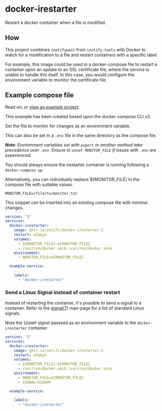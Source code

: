 # docker-irestarter

Restart a docker container when a file is modified.

## How

This project combines `inotifywait` from `inotify-tools` with Docker to watch for a modification to a file and restart containers with a specific label.

For example, this image could be used in a docker-compose file to restart a container upon an update to an SSL certificate file, where the service is unable to handle this itself. In this case, you would configure the environment variable to monitor the certificate file.

## Example compose file
Read on, or [view an example project](example).

This example has been created based upon the docker compose CLI v2.

Set the file to monitor for changes as an environment variable.

This can also be set in a `.env` file in the same directory as the compose file.

***Note**: Environment variables set with `export` or another method take precedence over `.env`. Ensure to `unset MONITOR_FILE` if issues with `.env` are experienced.*

You should always ensure the irestarter container is running following a `docker-compose up`.

Alternatively, you can individually replace ${MONITOR_FILE} in the compose file with suitable values.
```
MONITOR_FILE=/file/to/monitor.txt
```

This snippet can be inserted into an existing compose file with minimal changes.
```yml
version: "3"
services:
  docker-irestarter:
    image: ghcr.io/zetifi/docker-irestarter:1
    restart: always
    volumes:
      - ${MONITOR_FILE}:${MONITOR_FILE}
      - /var/run/docker.sock:/var/run/docker.sock
    environment:
      - MONITOR_FILE=${MONITOR_FILE}

  example-service:
    ...
    labels:
      - "docker-irestarter"
```

### Send a Linux Signal instead of container restart
Instead of restarting the container, it's possible to send a signal to a container.
Refer to the [signal(7)](https://man7.org/linux/man-pages/man7/signal.7.html) man-page for a list of standard Linux signals.

Note the `SIGHUP` signal passsed as an environment variable to the `docker-irestarter` container.
```yml
version: "3"
services:
  docker-irestarter:
    image: ghcr.io/zetifi/docker-irestarter:1
    restart: always
    volumes:
      - ${MONITOR_FILE}:${MONITOR_FILE}
      - /var/run/docker.sock:/var/run/docker.sock
    environment:
      - MONITOR_FILE=${MONITOR_FILE}
      - SIGNAL=SIGHUP

  example-service:
    ...
    labels:
      - "docker-irestarter"
```
